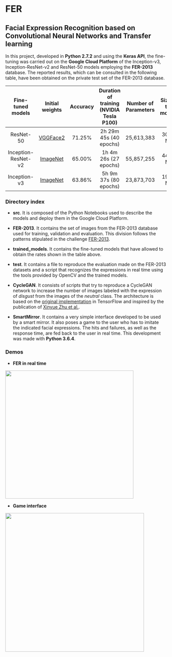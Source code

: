 # FER
## Facial Expression Recognition based on Convolutional Neural Networks and Transfer learning
 
In this project, developed in **Python 2.7.2** and using the **Keras API**, the fine-tuning was carried out on the **Google Cloud Platform** of the Inception-v3, Inception-ResNet-v2 and ResNet-50 models employing the **FER-2013** database. The reported results, which can be consulted in the following table, have been obtained on the private test set of the FER-2013 database.

|  Fine-tuned models  |                       Initial weights                      | Accuracy | Duration of training  (NVIDIA Tesla P100) | Number of Parameters | Size of the models |
|:-------------------:|:----------------------------------------------------------:|:--------:|:-----------------------------------------:|:--------------------:|:------------------:|
|      ResNet-50      | [VGGFace2](http://www.robots.ox.ac.uk/~vgg/data/vgg_face/) |  71.25%  |           2h 29m 45s (40 epochs)          |      25,613,383      |      308.3 MB      |
| Inception-ResNet-v2 |            [ImageNet](http://www.image-net.org/)           |  65.00%  |           1h 4m 26s (27 epochs)           |      55,857,255      |      449.3 MB      |
|     Inception-v3    |            [ImageNet](http://www.image-net.org/)           |  63.86%  |           5h 9m 37s (80 epochs)           |      23,873,703      |      192.1 MB      |

### Directory index

- **src**. It is composed of the Python Notebooks used to describe the models and deploy them in the Google Cloud Platform.

- **FER-2013**. It contains the set of images from the FER-2013 database used for training, validation and evaluation. This division follows the patterns stipulated in the challenge [FER-2013](https://www.kaggle.com/c/challenges-in-representation-learning-facial-expression-recognition-challenge/data).

- **trained_models**. It contains the fine-tuned models that have allowed to obtain the rates shown in the table above.

- **test**. It contains a file to reproduce the evaluation made on the FER-2013 datasets and a script that recognizes the expressions in real time using the tools provided by OpenCV and the trained models.

- **CycleGAN**. It consists of scripts that try to reproduce a CycleGAN network to increase the number of images labeled with the expression of _disgust_ from the images of the _neutral_ class. The architecture is based on the [original implementation](https://github.com/junyanz/CycleGAN) in TensorFlow and inspired by the publication of [Xinyue Zhu et al.](https://arxiv.org/abs/1711.00648).

- **SmartMirror**. It contains a very simple interface developed to be used by a smart mirror. It also poses a game to the user who has to imitate the indicated facial expressions. The hits and failures, as well as the response time, are fed back to the user in real time. This development was made with **Python 3.6.4**.

### Demos

- **FER in real time**
<div align='left'>
  <img src='demos/emotions.gif' width='400px'>
</div>

- **Game interface**
<div align='left'>
  <img src='demos/interface.gif' width='433px'>
</div>
